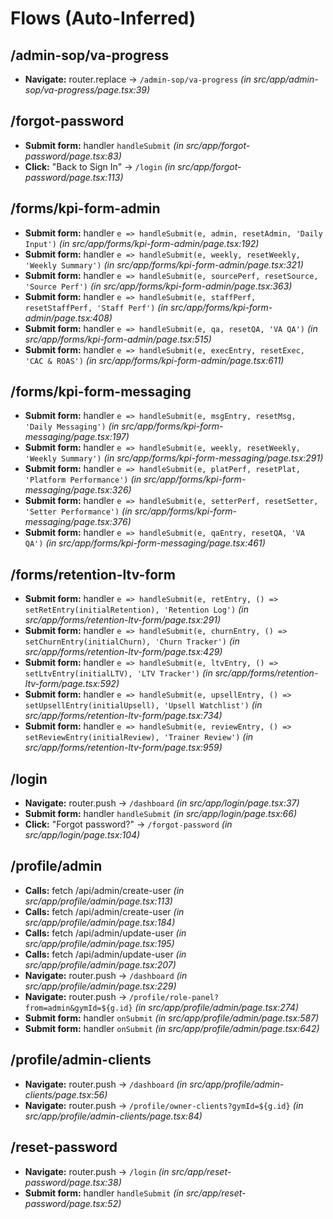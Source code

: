 # Flows (Auto-Inferred)

## /admin-sop/va-progress
- **Navigate:** router.replace → `/admin-sop/va-progress`  _(in src/app/admin-sop/va-progress/page.tsx:39)_

## /forgot-password
- **Submit form:** handler `handleSubmit`  _(in src/app/forgot-password/page.tsx:83)_
- **Click:** "Back to Sign&nbsp;In" → `/login`  _(in src/app/forgot-password/page.tsx:113)_

## /forms/kpi-form-admin
- **Submit form:** handler `e => handleSubmit(e, admin, resetAdmin, 'Daily Input')`  _(in src/app/forms/kpi-form-admin/page.tsx:192)_
- **Submit form:** handler `e => handleSubmit(e, weekly, resetWeekly, 'Weekly Summary')`  _(in src/app/forms/kpi-form-admin/page.tsx:321)_
- **Submit form:** handler `e => handleSubmit(e, sourcePerf, resetSource, 'Source Perf')`  _(in src/app/forms/kpi-form-admin/page.tsx:363)_
- **Submit form:** handler `e => handleSubmit(e, staffPerf, resetStaffPerf, 'Staff Perf')`  _(in src/app/forms/kpi-form-admin/page.tsx:408)_
- **Submit form:** handler `e => handleSubmit(e, qa, resetQA, 'VA QA')`  _(in src/app/forms/kpi-form-admin/page.tsx:515)_
- **Submit form:** handler `e => handleSubmit(e, execEntry, resetExec, 'CAC & ROAS')`  _(in src/app/forms/kpi-form-admin/page.tsx:611)_

## /forms/kpi-form-messaging
- **Submit form:** handler `e => handleSubmit(e, msgEntry, resetMsg, 'Daily Messaging')`  _(in src/app/forms/kpi-form-messaging/page.tsx:197)_
- **Submit form:** handler `e => handleSubmit(e, weekly, resetWeekly, 'Weekly Summary')`  _(in src/app/forms/kpi-form-messaging/page.tsx:291)_
- **Submit form:** handler `e => handleSubmit(e, platPerf, resetPlat, 'Platform Performance')`  _(in src/app/forms/kpi-form-messaging/page.tsx:326)_
- **Submit form:** handler `e => handleSubmit(e, setterPerf, resetSetter, 'Setter Performance')`  _(in src/app/forms/kpi-form-messaging/page.tsx:376)_
- **Submit form:** handler `e => handleSubmit(e, qaEntry, resetQA, 'VA QA')`  _(in src/app/forms/kpi-form-messaging/page.tsx:461)_

## /forms/retention-ltv-form
- **Submit form:** handler `e => handleSubmit(e, retEntry, () => setRetEntry(initialRetention), 'Retention Log')`  _(in src/app/forms/retention-ltv-form/page.tsx:291)_
- **Submit form:** handler `e => handleSubmit(e, churnEntry, () => setChurnEntry(initialChurn), 'Churn Tracker')`  _(in src/app/forms/retention-ltv-form/page.tsx:429)_
- **Submit form:** handler `e => handleSubmit(e, ltvEntry, () => setLtvEntry(initialLTV), 'LTV Tracker')`  _(in src/app/forms/retention-ltv-form/page.tsx:592)_
- **Submit form:** handler `e => handleSubmit(e, upsellEntry, () => setUpsellEntry(initialUpsell), 'Upsell Watchlist')`  _(in src/app/forms/retention-ltv-form/page.tsx:734)_
- **Submit form:** handler `e => handleSubmit(e, reviewEntry, () => setReviewEntry(initialReview), 'Trainer Review')`  _(in src/app/forms/retention-ltv-form/page.tsx:959)_

## /login
- **Navigate:** router.push → `/dashboard`  _(in src/app/login/page.tsx:37)_
- **Submit form:** handler `handleSubmit`  _(in src/app/login/page.tsx:66)_
- **Click:** "Forgot password?" → `/forgot-password`  _(in src/app/login/page.tsx:104)_

## /profile/admin
- **Calls:** fetch /api/admin/create-user  _(in src/app/profile/admin/page.tsx:113)_
- **Calls:** fetch /api/admin/create-user  _(in src/app/profile/admin/page.tsx:184)_
- **Calls:** fetch /api/admin/update-user  _(in src/app/profile/admin/page.tsx:195)_
- **Calls:** fetch /api/admin/update-user  _(in src/app/profile/admin/page.tsx:207)_
- **Navigate:** router.push → `/dashboard`  _(in src/app/profile/admin/page.tsx:229)_
- **Navigate:** router.push → `/profile/role-panel?from=admin&gymId=${g.id}`  _(in src/app/profile/admin/page.tsx:274)_
- **Submit form:** handler `onSubmit`  _(in src/app/profile/admin/page.tsx:587)_
- **Submit form:** handler `onSubmit`  _(in src/app/profile/admin/page.tsx:642)_

## /profile/admin-clients
- **Navigate:** router.push → `/dashboard`  _(in src/app/profile/admin-clients/page.tsx:56)_
- **Navigate:** router.push → `/profile/owner-clients?gymId=${g.id}`  _(in src/app/profile/admin-clients/page.tsx:84)_

## /reset-password
- **Navigate:** router.push → `/login`  _(in src/app/reset-password/page.tsx:38)_
- **Submit form:** handler `handleSubmit`  _(in src/app/reset-password/page.tsx:52)_
